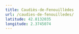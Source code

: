 ```yaml
---
title: Caudiès-de-Fenouillèdes
url: /caudies-de-fenouilledes/
latitude: 42.8132035
longitude: 2.3745074
---
```

